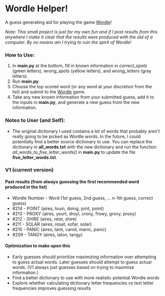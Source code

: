 # Wordle Helper!

A guess generating aid for playing the game [Wordle](https://www.powerlanguage.co.uk/wordle/)!

_Note: This small project is just for my own fun and if I post results from this anywhere I make it clear that the results were produced with the aid of a computer. By no means am I trying to ruin the spirit of Wordle!_

### How to Use:

1. In **main.py** at the bottom, fill in known information in _correct_spots_ (green letters), _wrong_spots_ (yellow letters), and _wrong_letters_ (gray letters).
2. Run **main.py**.
3. Choose the top scored word (or any word at your discretion from the list) and submit to the [Wordle](https://www.powerlanguage.co.uk/wordle/) game.
4. Take any new known information from your submitted guess, add it to the inputs in **main.py**, and generate a new guess from the new information.

### Notes to User (and Self):
- The original dictionary I used contains a lot of words that probably aren't really going to be picked as Wordle words. In the future, I could potentially find a better source dictionary to use. You can replace the dictionary in **all_words.txt** with the new dictionary and run the function _all_words_to_five_letter_words()_ in **main.py** to update the file **five_letter_words.txt**.




### V1 (current version)
#### Past results (from always guessing the first recommended word produced in the list)
- Wordle Number - Word (1st guess, 2nd guess, ... n-1th guess, correct guess)
- #214 - POINT (aires, louin, doing, joint, point)
- #213 - PROXY (aires, yourt, droyl, crony, frowy, grovy, proxy)
- #212 - SHIRE (aires, reist, shire)
- #211 - SOLAR (aires, rosat, sofar, solar)
- #210 - PANIC (aires, lanti, canid, manic, panic)
- #209 - TANGY (aires, laton, tangy)

#### Optimization to make upon this
- Early guesses should prioritize maximizing information over attempting to guess actual words. Later guesses should attempt to guess actual words. (V1 always just guesses based on trying to maximize information.)
- Find a better dictionary to use with more realistic potential Wordle words
- Explore whether calculating dictionary letter frequencies vs text letter frequencies improves guessing results
